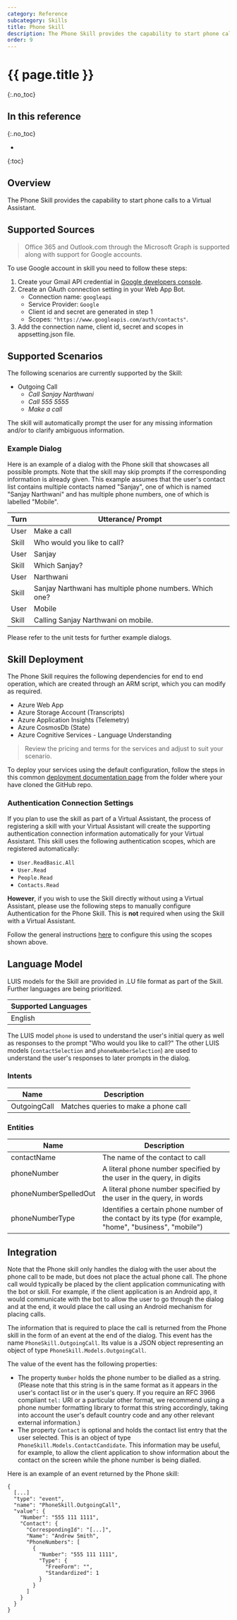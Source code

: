 ```yaml
---
category: Reference
subcategory: Skills
title: Phone Skill
description: The Phone Skill provides the capability to start phone calls to a Virtual Assistant.
order: 9
---
```


# {{ page.title }}
{:.no_toc}

## In this reference
{:.no_toc}

*
{:toc}

## Overview

The Phone Skill provides the capability to start phone calls to a Virtual Assistant.

## Supported Sources

> Office 365 and Outlook.com through the Microsoft Graph is supported along with support for Google accounts.

To use Google account in skill you need to follow these steps:
1. Create your Gmail API credential in [Google developers console](https://console.developers.google.com).
2. Create an OAuth connection setting in your Web App Bot.
    - Connection name: `googleapi`
    - Service Provider: `Google`
    - Client id and secret are generated in step 1
    - Scopes: `"https://www.googleapis.com/auth/contacts"`.
3. Add the connection name, client id, secret and scopes in appsetting.json file.

## Supported Scenarios

The following scenarios are currently supported by the Skill:

- Outgoing Call
  - *Call Sanjay Narthwani*
  - *Call 555 5555*
  - *Make a call*

The skill will automatically prompt the user for any missing information and/or to clarify ambiguous information.

### Example Dialog

Here is an example of a dialog with the Phone skill that showcases all possible prompts.
Note that the skill may skip prompts if the corresponding information is already given.
This example assumes that the user's contact list contains multiple contacts named "Sanjay", one of which is named "Sanjay Narthwani" and has multiple phone numbers, one of which is labelled "Mobile".

|Turn| Utterance/ Prompt |
|-|-|
|User| Make a call |
|Skill| Who would you like to call? |
|User| Sanjay |
|Skill| Which Sanjay? |
|User| Narthwani |
|Skill| Sanjay Narthwani has multiple phone numbers. Which one? |
|User| Mobile |
|Skill| Calling Sanjay Narthwani on mobile. |

Please refer to the unit tests for further example dialogs.

## Skill Deployment

The Phone Skill requires the following dependencies for end to end operation, which are created through an ARM script, which you can modify as required.

- Azure Web App
- Azure Storage Account (Transcripts)
- Azure Application Insights (Telemetry)
- Azure CosmosDb (State)
- Azure Cognitive Services - Language Understanding

> Review the pricing and terms for the services and adjust to suit your scenario.

To deploy your services using the default configuration, follow the steps in this common [deployment documentation page]({{site.baseurl}}/tutorials/assistantandskilldeploymentsteps.md) from the folder where your have cloned the GitHub repo.

### Authentication Connection Settings

If you plan to use the skill as part of a Virtual Assistant, the process of registering a skill with your Virtual Assistant will create the supporting authentication connection information automatically for your Virtual Assistant. This skill uses the following authentication scopes, which are registered automatically:
- `User.ReadBasic.All`
- `User.Read`
- `People.Read`
- `Contacts.Read`

**However**, if you wish to use the Skill directly without using a Virtual Assistant, please use the following steps to manually configure Authentication for the Phone Skill. This is **not** required when using the Skill with a Virtual Assistant.

Follow the general instructions [here]({{site.baseurl}}/reference/skills/manualauthsteps.md) to configure this using the scopes shown above.

## Language Model

LUIS models for the Skill are provided in .LU file format as part of the Skill. Further languages are being prioritized.

|Supported Languages|
|-|
|English|

The LUIS model `phone` is used to understand the user's initial query as well as responses to the prompt "Who would you like to call?"
The other LUIS models (`contactSelection` and `phoneNumberSelection`) are used to understand the user's responses to later prompts in the dialog.

### Intents

|Name|Description|
|-|-|
|OutgoingCall| Matches queries to make a phone call |

### Entities

|Name|Description|
|-|-|
|contactName| The name of the contact to call |
|phoneNumber| A literal phone number specified by the user in the query, in digits |
|phoneNumberSpelledOut| A literal phone number specified by the user in the query, in words |
|phoneNumberType| Identifies a certain phone number of the contact by its type (for example, "home", "business", "mobile") |

## Integration

Note that the Phone skill only handles the dialog with the user about the phone call to be made, but does not place the actual phone call.
The phone call would typically be placed by the client application communicating with the bot or skill.
For example, if the client application is an Android app, it would communicate with the bot to allow the user to go through the dialog and at the end, it would place the call using an Android mechanism for placing calls.

The information that is required to place the call is returned from the Phone skill in the form of an event at the end of the dialog.
This event has the name `PhoneSkill.OutgoingCall`.
Its value is a JSON object representing an object of type `PhoneSkill.Models.OutgoingCall`.

The value of the event has the following properties:
- The property `Number` holds the phone number to be dialled as a string.
  (Please note that this string is in the same format as it appears in the user's contact list or in the user's query.
  If you require an RFC 3966 compliant `tel:` URI or a particular other format, we recommend using a phone number formatting library to format this string accordingly, taking into account the user's default country code and any other relevant external information.)
- The property `Contact` is optional and holds the contact list entry that the user selected.
  This is an object of type `PhoneSkill.Models.ContactCandidate`.
  This information may be useful, for example, to allow the client application to show information about the contact on the screen while the phone number is being dialled.

Here is an example of an event returned by the Phone skill:

    {
      [...]
      "type": "event",
      "name": "PhoneSkill.OutgoingCall",
      "value": {
        "Number": "555 111 1111",
        "Contact": {
          "CorrespondingId": "[...]",
          "Name": "Andrew Smith",
          "PhoneNumbers": [
            {
              "Number": "555 111 1111",
              "Type": {
                "FreeForm": "",
                "Standardized": 1
              }
            }
          ]
        }
      }
    }
